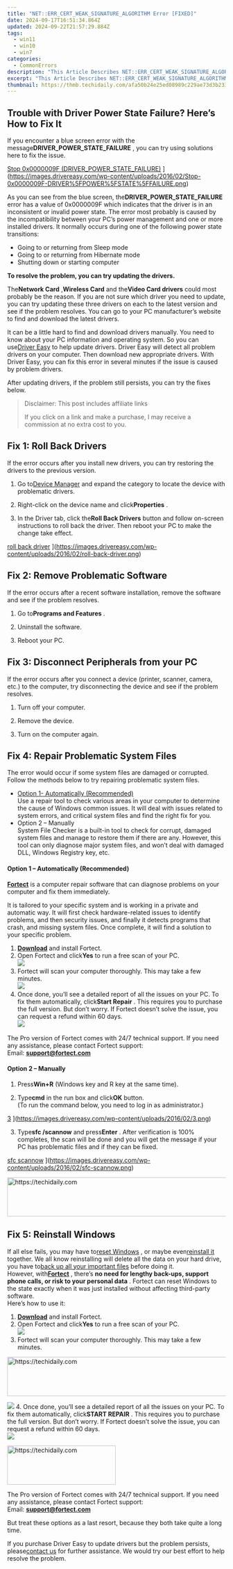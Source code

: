 ```yaml
---
title: "NET::ERR_CERT_WEAK_SIGNATURE_ALGORITHM Error [FIXED]"
date: 2024-09-17T16:51:34.864Z
updated: 2024-09-22T21:57:29.884Z
tags:
  - win11
  - win10
  - win7
categories:
  - CommonErrors
description: "This Article Describes NET::ERR_CERT_WEAK_SIGNATURE_ALGORITHM Error [FIXED]"
excerpt: "This Article Describes NET::ERR_CERT_WEAK_SIGNATURE_ALGORITHM Error [FIXED]"
thumbnail: https://thmb.techidaily.com/afa50b24e25ed08989c229ae73d3b233da6ab60b7cf21c80e9cb56c9f6856e1f.jpg
---
```


## Trouble with Driver Power State Failure? Here’s How to Fix It

If you encounter a blue screen error with the message**DRIVER\_POWER\_STATE\_FAILURE** , you can try using solutions here to fix the issue.

[Stop 0x0000009F (DRIVER_POWER_STATE_FAILURE)](https://images.drivereasy.com/wp-content/uploads/2016/02/Stop-0x0000009F-DRIVER_POWER_STATE_FAILURE-500x332.png) ](https://images.drivereasy.com/wp-content/uploads/2016/02/Stop-0x0000009F-DRIVER%5FPOWER%5FSTATE%5FFAILURE.png)

 As you can see from the blue screen, the**DRIVER\_POWER\_STATE\_FAILURE** error has a value of 0x0000009F which indicates that the driver is in an inconsistent or invalid power state. The error most probably is caused by the incompatibility between your PC’s power management and one or more installed drivers. It normally occurs during one of the following power state transitions:

* Going to or returning from Sleep mode
* Going to or returning from Hibernate mode
* Shutting down or starting computer

**To resolve the problem, you can try updating the drivers.**

 The**Network Card** ,**Wireless Card** and the**Video Card drivers** could most probably be the reason. If you are not sure which driver you need to update, you can try updating these three drivers on each to the latest version and see if the problem resolves. You can go to your PC manufacturer’s website to find and download the latest drivers.

 It can be a little hard to find and download drivers manually. You need to know about your PC information and operating system. So you can use[Driver Easy](https://tools.techidaily.com/drivereasy/download/) to help update drivers. Driver Easy will detect all problem drivers on your computer. Then download new appropriate drivers. With Driver Easy, you can fix this error in several minutes if the issue is caused by problem drivers.

 After updating drivers, if the problem still persists, you can try the fixes below.

>  Disclaimer: This post includes affiliate links
>
>  If you click on a link and make a purchase, I may receive a commission at no extra cost to you.
>

## Fix 1: Roll Back Drivers

 If the error occurs after you install new drivers, you can try restoring the drivers to the previous version.

 1) Go to[Device Manager](https://tools.techidaily.com/drivereasy/download/) and expand the category to locate the device with problematic drivers.

 2) Right-click on the device name and click**Properties** .

 3) In the Driver tab, click the**Roll Back Drivers** button and follow on-screen instructions to roll back the driver. Then reboot your PC to make the change take effect.

[roll back driver](https://images.drivereasy.com/wp-content/uploads/2016/02/roll-back-driver-432x500.png) ](https://images.drivereasy.com/wp-content/uploads/2016/02/roll-back-driver.png)

## Fix 2: Remove Problematic Software

 If the error occurs after a recent software installation, remove the software and see if the problem resolves.

 1) Go to**Programs and Features** .

 2) Uninstall the software.

 3) Reboot your PC.

## Fix 3: Disconnect Peripherals from your PC

 If the error occurs after you connect a device (printer, scanner, camera, etc.) to the computer, try disconnecting the device and see if the problem resolves.

1) Turn off your computer.

2) Remove the device.

3) Turn on the computer again.

## Fix 4: Repair Problematic System Files

 The error would occur if some system files are damaged or corrupted. Follow the methods below to try repairing problematic system files.

* [Option 1- Automatically (Recommended)](https://www.drivereasy.com/knowledge/how-to-fix-driver-power-state-failure-error/#reimage)  
 Use a repair tool to check various areas in your computer to determine the cause of Windows common issues. It will deal with issues related to system errors, and critical system files and find the right fix for you.
* Option 2 – Manually  
 System File Checker is a built-in tool to check for corrupt, damaged system files and manage to restore them if there are any. However, this tool can only diagnose major system files, and won’t deal with damaged DLL, Windows Registry key, etc.

#### Option 1 – Automatically (Recommended)

**[Fortect](https://tools.techidaily.com/drivereasy/download/)**  is a computer repair software that can diagnose problems on your computer and fix them immediately.

 It is tailored to your specific system and is working in a private and automatic way. It will first check hardware-related issues to identify problems, and then security issues, and finally it detects programs that crash, and missing system files. Once complete, it will find a solution to your specific problem.

1. **[Download](https://tools.techidaily.com/drivereasy/download/)**  and install Fortect.
2. Open Fortect and click**Yes** to run a free scan of your PC.  
![](https://images.drivereasy.com/wp-content/uploads/2022/01/fortect-1.jpg)
3. Fortect will scan your computer thoroughly. This may take a few minutes.  
![](https://images.drivereasy.com/wp-content/uploads/2022/01/fortect-2.jpg)
4. Once done, you’ll see a detailed report of all the issues on your PC. To fix them automatically, click**Start Repair** . This requires you to purchase the full version. But don’t worry. If Fortect doesn’t solve the issue, you can request a refund within 60 days.  
![](https://images.drivereasy.com/wp-content/uploads/2022/01/fortect-3.jpg)

 The Pro version of Fortect comes with 24/7 technical support. If you need any assistance, please contact Fortect support:  
 Email: **<support@fortect.com>**

#### Option 2 – Manually

 1) Press**Win+R** (Windows key and R key at the same time).

 2) Type**cmd** in the run box and click**OK** button.  
 (To run the command below, you need to log in as administrator.)

[3](https://images.drivereasy.com/wp-content/uploads/2016/02/3.png) ](https://images.drivereasy.com/wp-content/uploads/2016/02/3.png)

 3) Type**sfc /scannow** and press**Enter** . After verification is 100% completes, the scan will be done and you will get the message if your PC has problematic files and if they can be fixed.

[sfc scannow](https://images.drivereasy.com/wp-content/uploads/2016/02/sfc-scannow-500x252.png) ](https://images.drivereasy.com/wp-content/uploads/2016/02/sfc-scannow.png)

<!-- affiliate ads begin -->
<a href="https://appsumo.8odi.net/c/5597632/2100533/7443" target="_top" id="2100533">
  <img src="//a.impactradius-go.com/display-ad/7443-2100533" border="0" alt="https://techidaily.com" width="728" height="90"/>
</a>
<img height="0" width="0" src="https://appsumo.8odi.net/i/5597632/2100533/7443" style="position:absolute;visibility:hidden;" border="0" />
<!-- affiliate ads end -->

## Fix 5: Reinstall Windows

 If all else fails, you may have to[reset Windows](https://tools.techidaily.com/drivereasy/download/) , or maybe even[reinstall it](https://tools.techidaily.com/drivereasy/download/) together. We all know reinstalling will delete all the data on your hard drive, you have to[back up all your important files](https://tools.techidaily.com/drivereasy/download/) before doing it.  
 However, with[**Fortect**](https://tools.techidaily.com/drivereasy/download/) , there’s **no need for lengthy back-ups, support phone calls, or risk to your personal data** . Fortect can reset Windows to the state exactly when it was just installed without affecting third-party software.  
 Here’s how to use it:

1. **[Download](https://tools.techidaily.com/drivereasy/download/)**  and install Fortect.
2. Open Fortect and click**Yes** to run a free scan of your PC.  
![](https://images.drivereasy.com/wp-content/uploads/2022/01/fortect-1.jpg)
3. Fortect will scan your computer thoroughly. This may take a few minutes.  

<!-- affiliate ads begin -->
<a href="https://bluettieu.pxf.io/c/5597632/2141676/17091" target="_top" id="2141676">
  <img src="//a.impactradius-go.com/display-ad/17091-2141676" border="0" alt="https://techidaily.com" width="728" height="90"/>
</a>
<img height="0" width="0" src="https://bluettieu.pxf.io/i/5597632/2141676/17091" style="position:absolute;visibility:hidden;" border="0" />
<!-- affiliate ads end -->

![](https://images.drivereasy.com/wp-content/uploads/2022/01/fortect-2.jpg)
4. Once done, you’ll see a detailed report of all the issues on your PC. To fix them automatically, click**START REPAIR** . This requires you to purchase the full version. But don’t worry. If Fortect doesn’t solve the issue, you can request a refund within 60 days.  
![](https://images.drivereasy.com/wp-content/uploads/2022/01/fortect-3.jpg)

<!-- affiliate ads begin -->
<a href="https://review-au.sjv.io/c/5597632/2098705/14409" target="_top" id="2098705">
  <img src="//a.impactradius-go.com/display-ad/14409-2098705" border="0" alt="https://techidaily.com" width="250" height="90"/>
</a>
<img height="0" width="0" src="https://review-au.sjv.io/i/5597632/2098705/14409" style="position:absolute;visibility:hidden;" border="0" />
<!-- affiliate ads end -->

 The Pro version of Fortect comes with 24/7 technical support. If you need any assistance, please contact Fortect support:  
 Email: **<support@fortect.com>**

 But treat these options as a last resort, because they both take quite a long time.

 If you purchase Driver Easy to update drivers but the problem persists, please[contact us](https://tools.techidaily.com/drivereasy/download/) for further assistance. We would try our best effort to help resolve the problem.

<ins class="adsbygoogle"
     style="display:block"
     data-ad-format="autorelaxed"
     data-ad-client="ca-pub-7571918770474297"
     data-ad-slot="1223367746"></ins>

<ins class="adsbygoogle"
     style="display:block"
     data-ad-client="ca-pub-7571918770474297"
     data-ad-slot="8358498916"
     data-ad-format="auto"
     data-full-width-responsive="true"></ins>



